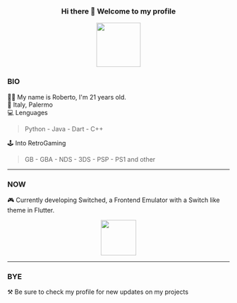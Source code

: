 <h3 align="center"> Hi there 👋 Welcome to my profile </h3>
<p align="center"><image align="center" src="https://raw.githubusercontent.com/milaan9/milaan9/main/catfly.gif" height="100px" width="100px"></p>

### BIO
🧑‍🦰 My name is Roberto, I'm 21 years old.<br>
📍 Italy, Palermo<br>
💻 Lenguages
  > Python - Java - Dart - C++<br>
  
🕹️ Into RetroGaming
  > GB - GBA - NDS - 3DS - PSP - PS1 and other<br>

<hr>
  
### NOW

🎮 Currently developing Switched, a Frontend Emulator with a Switch like theme in Flutter.
<p align="center"><image align="center" src="https://amazeballs.co.za/wp-content/uploads/2017/12/Logo-Animation-1.gif" height="80px" width="80px"></p>  

<hr>
  
### BYE
⚒️ Be sure to check my profile for new updates on my projects
